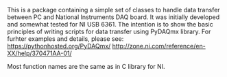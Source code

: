 This is a package containing a simple set of classes to handle data transfer between PC and National Instruments DAQ board. It was initially developed and somewhat tested for NI USB 6361. The intention is to show the basic principles of writing scripts for data transfer using PyDAQmx library. For furhter examples and details, please see: https://pythonhosted.org/PyDAQmx/ http://zone.ni.com/reference/en-XX/help/370471AA-01/

Most function names are the same as in C library for NI.